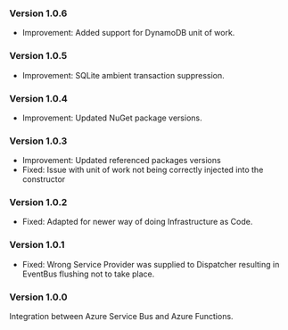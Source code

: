 ### Version 1.0.6

- Improvement: Added support for DynamoDB unit of work.

### Version 1.0.5

- Improvement: SQLite ambient transaction suppression.

### Version 1.0.4

- Improvement: Updated NuGet package versions.

### Version 1.0.3

- Improvement: Updated referenced packages versions
- Fixed: Issue with unit of work not being correctly injected into the constructor

### Version 1.0.2

- Fixed: Adapted for newer way of doing Infrastructure as Code.

### Version 1.0.1

- Fixed: Wrong Service Provider was supplied to Dispatcher resulting in EventBus flushing not to take place.

### Version 1.0.0

Integration between Azure Service Bus and Azure Functions.
